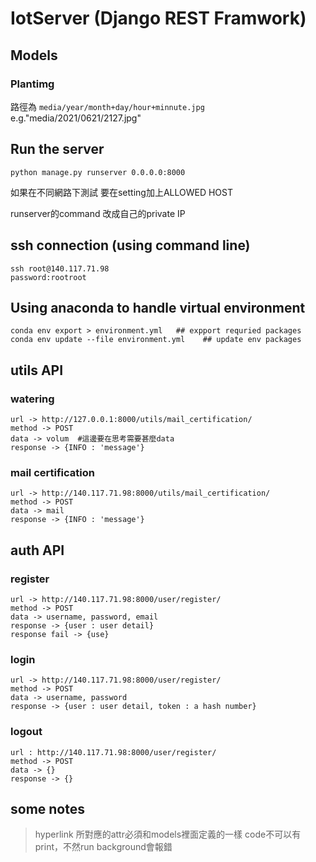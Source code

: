 # IotServer (Django REST Framwork)

## Models
### Plantimg

路徑為 ```media/year/month+day/hour+minnute.jpg``` e.g."media/2021/0621/2127.jpg"

## Run the server 
```
python manage.py runserver 0.0.0.0:8000
```
如果在不同網路下測試 要在setting加上ALLOWED HOST

runserver的command 改成自己的private IP

## ssh connection (using command line)
```
ssh root@140.117.71.98
password:rootroot
```

## Using anaconda to handle virtual environment
```
conda env export > environment.yml   ## expport requried packages
conda env update --file environment.yml    ## update env packages
```

## utils API

### watering
```
url -> http://127.0.0.1:8000/utils/mail_certification/
method -> POST
data -> volum  #這邊要在思考需要甚麼data
response -> {INFO : 'message'}
```

### mail certification
```
url -> http://140.117.71.98:8000/utils/mail_certification/
method -> POST
data -> mail
response -> {INFO : 'message'}
```

## auth API

### register
```
url -> http://140.117.71.98:8000/user/register/
method -> POST
data -> username, password, email
response -> {user : user detail} 
response fail -> {use}
```

### login
```
url -> http://140.117.71.98:8000/user/register/
method -> POST
data -> username, password
response -> {user : user detail, token : a hash number}
```

### logout
```
url : http://140.117.71.98:8000/user/register/
method -> POST
data -> {}
response -> {}
```

## some notes
> hyperlink 所對應的attr必須和models裡面定義的一樣
> code不可以有print，不然run background會報錯

